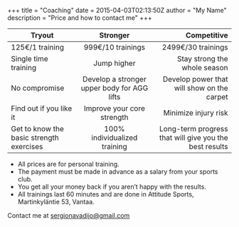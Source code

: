 +++
title = "Coaching"
date = 2015-04-03T02:13:50Z
author = "My Name"
description = "Price and how to contact me"
+++

| Tryout        |       Stronger       | Competitive  |
| ------------- |:-------------:| --:|
| 125€/1 training      |     999€/10 trainings        | 2499€/30 trainings |
| Single time training     |Jump higher          |   Stay strong the whole season |
| No compromise | Develop a stronger upper body for AGG lifts |     Develop power that will show on the carpet |
| Find out if you like it      | Improve your core strength | Minimize injury risk |
| Get to know the basic strength exercises| 100% individualized training   | Long-term progress that will give you the best results |

* All prices are for personal training.
* The payment must be made in advance as a salary from your sports club.
* You get all your money back if you aren’t happy with the results.
* All trainings last 60 minutes and are done in Attitude Sports, Martinkyläntie 53, Vantaa.


Contact me at <sergionavadijo@gmail.com>